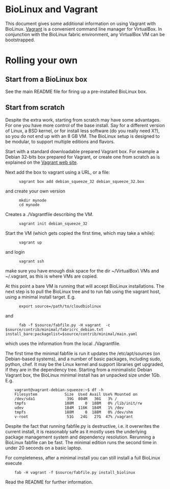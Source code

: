 # BioLinux and Vagrant

This document gives some additional information on using Vagrant with BioLinux.
[Vagrant][v1] is a convenient command line manager for VirtualBox. In conjunction
with the BioLinux fabric environment, any VirtualBox VM can be bootstrapped.

# Rolling your own

## Start from a BioLinux box

See the main README file for firing up a pre-installed BioLinux box.

## Start from scratch

Despite the extra work, starting from scratch may have some advantages. For one
you have more control of the base install. Say for a different version of
Linux, a BSD kernel, or for install less software (do you really need X?), so
you do not end up with an 8 GB VM. The BioLinux setup is designed to be
modular, to support multiple editions and flavors.

Start with a standard downloadable prepared Vagrant box. For example a Debian
32-bits box prepared for Vagrant, or create one from scratch as is explained on
the [Vagrant web site][v1].

Next add the box to vagrant using a URL, or a file:

          vagrant box add debian_squeeze_32 debian_squeeze_32.box

and create your own version

          mkdir mynode
          cd mynode

Creates a ./Vagrantfile describing the VM.

          vagrant init debian_squeeze_32

Start the VM (which gets copied the first time, which may take a while):

          vagrant up

and login

          vagrant ssh

make sure you have enough disk space for the dir ~/VirtualBox\ VMs and
~/.vagrant, as this is where VMs are copied.

At this point a bare VM is running that will accept BioLinux installations. The next 
step is to pull the BioLinux tree and to run fab using the vagrant
host, using a minimal install target. E.g.

          export source=/path/to/cloudbiolinux

and

          fab -f $source/fabfile.py -H vagrant  -c $source/contrib/minimal/fabricrc_debian.txt install_bare:packagelist=$source/contrib/minimal/main.yaml

which uses the information from the local ./Vagrantfile. 

The first time the minimal fabfile is run it updates the /etc/apt/sources (on
Debian-based systems), and a number of basic packages, including sudo, python,
chef. It may be the Linux kernel and support libraries get upgraded, if they
are in the dependency tree. Starting from a minimalistic Debian Vagrant box, the
BioLinux minimal install has an unpacked size under 1Gb. E.g.

        vagrant@vagrant-debian-squeeze:~$ df -h
        Filesystem            Size  Used Avail Use% Mounted on
        /dev/sda1              39G  804M   36G   3% /
        tmpfs                 188M     0  188M   0% /lib/init/rw
        udev                  184M  116K  184M   1% /dev
        tmpfs                 188M     0  188M   0% /dev/shm
        v-root                 51G   24G   27G  47% /vagrant

Despite the fact that running fabfile.py is destructive, i.e. it overwrites the
current install, it is reasonably safe as it mostly uses the underlying package
management system and dependency resolution. Rerunning a BioLinux fabfile can
be fast.  The minimal edition runs the second time in under 20 seconds on a
basic laptop.

For completeness, after a minimal install you can still install a full BioLinux
execute

        fab -H vagrant -f $source/fabfile.py install_biolinux

Read the README for further information.

[v1]: http://vagrantup.com/docs/base_boxes.html
